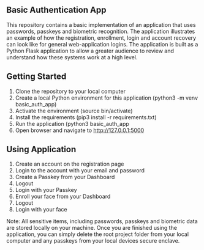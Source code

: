 ## Basic Authentication App

This repository contains a basic implementation of an application that uses passwords, passkeys and biometric recognition. The application illustrates an example of how the registration, enrollment, login and account recovery can look like for general web-application logins. The application is built as a Python Flask application to allow a greater audience to review and understand how these systems work at a high level. 


## Getting Started

1. Clone the repository to your local computer
2. Create a local Python environment for this application (python3 -m venv basic_auth_app)
3. Activate the environment (source bin/activate)
4. Install the requirements (pip3 install -r requirements.txt)
5. Run the application (python3 basic_auth_app
6. Open browser and navigate to http://127.0.0.1:5000

## Using Application

1. Create an account on the registration page
2. Login to the account with your email and password
3. Create a Passkey from your Dashboard
4. Logout
5. Login with your Passkey
6. Enroll your face from your Dashboard
7. Logout
8. Login with your face

Note: All sensitive items, including passwords, passkeys and biometric data are stored locally on your machine. Once you are finished using the application, you can simply delete the root project folder from your local computer and any passkeys from your local devices secure enclave. 
